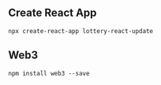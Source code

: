 ## Create React App
```
npx create-react-app lottery-react-update
```
## Web3
```
npm install web3 --save
```